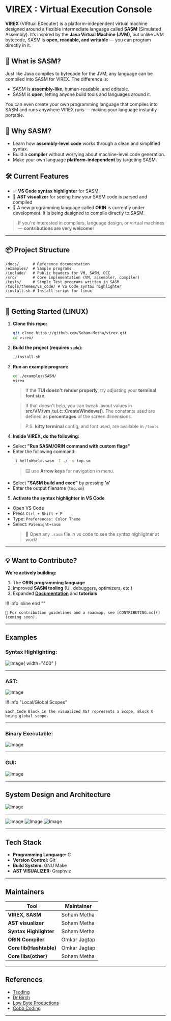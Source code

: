 
# VIREX : Virtual Execution Console

**VIREX** (VIRtual EXecuter) is a platform-independent virtual machine designed around a flexible intermediate language called **SASM** (Simulated Assembly). It’s inspired by the **Java Virtual Machine (JVM)**, but unlike JVM bytecode, SASM is **open, readable, and writable** — you can program directly in it.

## 🚀 What is SASM?

Just like Java compiles to bytecode for the JVM, any language can be compiled into SASM for VIREX. The difference is:

- SASM is **assembly-like**, human-readable, and editable.
- SASM is **open**, letting anyone build tools and languages around it.

You can even create your own programming language that compiles into SASM and runs anywhere VIREX runs — making your language instantly portable.

## 🧠 Why SASM?

- Learn how **assembly-level code** works through a clean and simplified syntax.
- Build a **compiler** without worrying about machine-level code generation.
- Make your own language **platform-independent** by targeting SASM.

## 🛠 Current Features

- ✅ **VS Code syntax highlighter** for SASM
- 🌲 **AST visualizer** for seeing how your SASM code is parsed and compiled
- 🔧 A new programming language called **ORIN** is currently under development. It is being designed to compile directly to SASM.

> If you're interested in compilers, language design, or virtual machines — **contributions are very welcome**!

---

## 📦 Project Structure

    /docs/      # Reference documentation
    /examples/  # Sample programs
    /include/   # Public headers for VM, SASM, OCC
    /src/       # Core implementation (VM, assembler, compiler)
    /tests/     # Simple Test programs written in SASM
    /tools/themes/vs_code/ # VS Code syntax highlighter
    /install.sh # Install script for linux

---

## 🧪 Getting Started (LINUX)

1. **Clone this repo:**
   ```bash
   git clone https://github.com/Soham-Metha/virex.git
   cd virex/
   ```
2. **Build the project (requires `sudo`):**
   ```bash
   ./install.sh
   ```
3. **Run an example program:**

   ```bash
   cd ./examples/SASM/
   virex
   ```

   > If the **TUI doesn't render properly**, try adjusting your **terminal font size**.

   > If that doesn't help, you can tweak layout values in **src/VM/vm_tui.c::CreateWindows()**.
   > The constants used are defined as **percentages** of the screen dimensions.

   > P.S. **kitty terminal** config, and font used, are available in `/tools`

4. **Inside VIREX, do the following:**

- Select **"Run SASM/ORIN command with custom flags"**
- Enter the following command:
  ```bash
  -i helloWorld.sasm -I ./ -o tmp.sm
  ```
  > ⌨️ use **Arrow keys** for navigation in menu.
- Select **"SASM build and exec"** by pressing **'a'**
- Enter the output filename (`tmp.sm`)

5. **Activate the syntax highlighter in VS Code**

- Open VS Code
- Press `Ctrl + Shift + P`
- Type: `Preferences: Color Theme`
- Select: `Palenight+sasm`
  > 🎨 Open any `.sasm` file in vs code to see the syntax highlighter at work!

---

## 💡 **Want to Contribute?**

**We’re actively building:**

1. The **ORIN programming language**
2. Improved **SASM tooling** (UI, debuggers, optimizers, etc.)
3. Expanded **[Documentation](https://virex.readthedocs.io/en/latest/)** and **tutorials**

!!! info inline end  ""

    📌 For contribution guidelines and a roadmap, see [CONTRIBUTING.md]() (coming soon).

---

## **Examples**

### **Syntax Highlighting:**

![Image](assets/vs_theme.png){ width="400" }

---

### **AST:**

![Image](assets/AST_Examples/helloWorld.png)

!!! info "Local/Global Scopes"

    Each Code Block in the visualized AST represents a Scope, Block 0 being global scope.

---

### **Binary Executable:**

![Image](assets/helloWorld_SM.png)

---

### **GUI:**

![Image](assets/gui.png)

---

## **System Design and Architecture**

![Image](assets/Architecture/virex_arch.png)

---

![Image](assets/Architecture/sasm_arch.png)
![Image](assets/Architecture/sasm_components_1.png)
![Image](assets/Architecture/sasm_components_2.png)

---

## Tech Stack

- **Programming Language:** C
- **Version Control:** Git
- **Build System:** GNU Make
- **AST VISUALIZER:** Graphviz

---

## Maintainers

| Tool                    | Maintainer   |
| ----------------------- | ------------ |
| **VIREX, SASM**         | Soham Metha  |
| **AST visualizer**      | Soham Metha  |
| **Syntax Highlighter**  | Soham Metha  |
| **ORIN Compiler**       | Omkar Jagtap |
| **Core lib(Hashtable)** | Omkar Jagtap |
| **Core libs(other)**    | Soham Metha  |

---

## References

- [Tsoding](https://www.youtube.com/playlist?list=PLpM-Dvs8t0VY73ytTCQqgvgCWttV3m8LM)
- [Dr Birch](https://www.youtube.com/@dr-Jonas-Birch)
- [Low Byte Productions](https://www.youtube.com/playlist?list=PLP29wDx6QmW5DdwpdwHCRJsEubS5NrQ9b)
- [Cobb Coding](https://www.youtube.com/playlist?list=PLRnI_2_ZWhtCxHQ_3zDfW0-RgiWo8ftyj)

---
